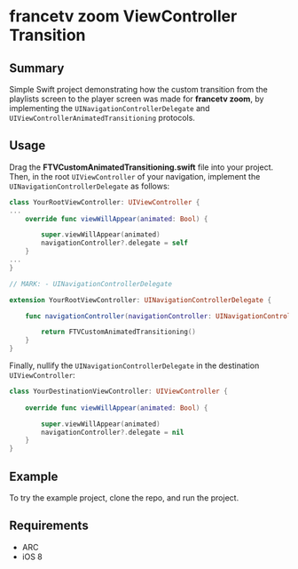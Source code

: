# francetv zoom ViewController Transition

## Summary

Simple Swift project demonstrating how the custom transition from the playlists screen 
to the player screen was made for **francetv zoom**, by implementing the `UINavigationControllerDelegate` and `UIViewControllerAnimatedTransitioning` protocols.

## Usage

Drag the **FTVCustomAnimatedTransitioning.swift** file into your project.
Then, in the root `UIViewController` of your navigation, implement the `UINavigationControllerDelegate` as follows:

```Swift
class YourRootViewController: UIViewController {
...
    override func viewWillAppear(animated: Bool) {

        super.viewWillAppear(animated)
        navigationController?.delegate = self
    }
...
}

// MARK: - UINavigationControllerDelegate

extension YourRootViewController: UINavigationControllerDelegate {

    func navigationController(navigationController: UINavigationController, animationControllerForOperation operation: UINavigationControllerOperation, fromViewController fromVC: UIViewController, toViewController toVC: UIViewController) -> UIViewControllerAnimatedTransitioning? {

        return FTVCustomAnimatedTransitioning()
    }
}
```

Finally, nullify the `UINavigationControllerDelegate` in the destination `UIViewController`:

```Swift
class YourDestinationViewController: UIViewController {
    
    override func viewWillAppear(animated: Bool) {

        super.viewWillAppear(animated)
        navigationController?.delegate = nil
    }
}
```

## Example

To try the example project, clone the repo, and run the project.

## Requirements

  + ARC
  + iOS 8
